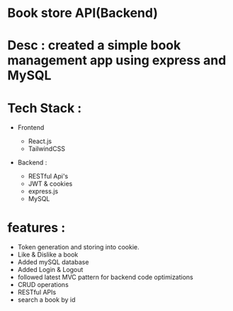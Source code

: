 # Book store API(Backend)

# Desc : created a simple book management app using express and MySQL 

# Tech Stack :
 - Frontend
   - React.js
   - TailwindCSS

 - Backend : 
    - RESTful Api's
    - JWT & cookies
    - express.js
    - MySQL

# features :
- Token generation and storing into cookie.
- Like & Dislike a book
- Added mySQL database
- Added Login & Logout
- followed latest MVC pattern for backend code optimizations
- CRUD operations
- RESTful APIs
- search a book by id
